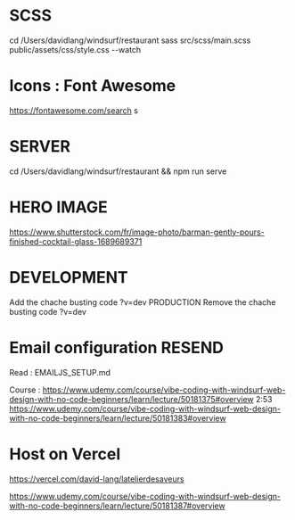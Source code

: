


# SCSS
cd /Users/davidlang/windsurf/restaurant
sass src/scss/main.scss public/assets/css/style.css --watch

# Icons : Font Awesome
<i class="fas fa-phone"></i>
https://fontawesome.com/search s

# SERVER 
cd /Users/davidlang/windsurf/restaurant && npm run serve

# HERO IMAGE
https://www.shutterstock.com/fr/image-photo/barman-gently-pours-finished-cocktail-glass-1689689371


# DEVELOPMENT
Add the chache busting code ?v=dev
PRODUCTION
Remove the chache busting code ?v=dev

# Email configuration RESEND
Read : EMAILJS_SETUP.md

Course : 
https://www.udemy.com/course/vibe-coding-with-windsurf-web-design-with-no-code-beginners/learn/lecture/50181375#overview 2:53
https://www.udemy.com/course/vibe-coding-with-windsurf-web-design-with-no-code-beginners/learn/lecture/50181383#overview



# Host on Vercel
https://vercel.com/david-lang/latelierdesaveurs

https://www.udemy.com/course/vibe-coding-with-windsurf-web-design-with-no-code-beginners/learn/lecture/50181387#overview

